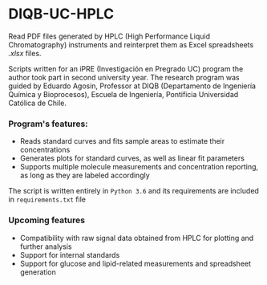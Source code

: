 # DIQB-UC-HPLC
Read PDF files generated by HPLC (High Performance Liquid Chromatography) instruments and reinterpret them as Excel spreadsheets _.xlsx_ files.

Scripts written for an iPRE (Investigación en Pregrado UC) program the author took part in second university year.
The research program was guided by Eduardo Agosin, Professor at DIQB (Departamento de Ingeniería Química y Bioprocesos), Escuela de Ingeniería, Pontificia Universidad Católica de Chile.

### Program's features:
- Reads standard curves and fits sample areas to estimate their concentrations
- Generates plots for standard curves, as well as linear fit parameters
- Supports multiple molecule measurements and concentration reporting, as long as they are labeled accordingly

The script is written entirely in `Python 3.6` and its requirements are included in `requirements.txt` file

### Upcoming features
- Compatibility with raw signal data obtained from HPLC for plotting and further analysis
- Support for internal standards
- Support for glucose and lipid-related measurements and spreadsheet generation
